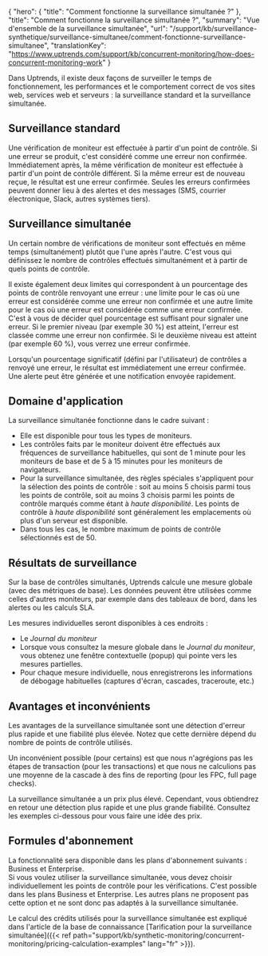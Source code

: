 {
  "hero": {
    "title": "Comment fonctionne la surveillance simultanée ?"
  },
  "title": "Comment fonctionne la surveillance simultanée ?",
  "summary": "Vue d'ensemble de la surveillance simultanée",
  "url": "/support/kb/surveillance-synthetique/surveillance-simultanee/comment-fonctionne-surveillance-simultanee",
  "translationKey": "https://www.uptrends.com/support/kb/concurrent-monitoring/how-does-concurrent-monitoring-work"
}

Dans Uptrends, il existe deux façons de surveiller le temps de fonctionnement, les performances et le comportement correct de vos sites web, services web et serveurs : la surveillance standard et la surveillance simultanée.

## Surveillance standard

Une vérification de moniteur est effectuée à partir d'un point de contrôle. Si une erreur se produit, c'est considéré comme une erreur non confirmée. Immédiatement après, la même vérification de moniteur est effectuée à partir d'un point de contrôle différent. Si la même erreur est de nouveau reçue, le résultat est une erreur confirmée. Seules les erreurs confirmées peuvent donner lieu à des alertes et des messages (SMS, courrier électronique, Slack, autres systèmes tiers).

## Surveillance simultanée

Un certain nombre de vérifications de moniteur sont effectués en même temps (simultanément) plutôt que l'une après l'autre. C'est vous qui définissez le nombre de contrôles effectués simultanément et à partir de quels points de contrôle.

Il existe également deux limites qui correspondent à un pourcentage des points de contrôle renvoyant une erreur : une limite pour le cas où une erreur est considérée comme une erreur non confirmée et une autre limite pour le cas où une erreur est considérée comme une erreur confirmée. C'est à vous de décider quel pourcentage est suffisant pour signaler une erreur. Si le premier niveau (par exemple 30 %) est atteint, l'erreur est classée comme une erreur non confirmée. Si le deuxième niveau est atteint (par exemple 60 %), vous verrez une erreur confirmée.

Lorsqu'un pourcentage significatif (défini par l'utilisateur) de contrôles a renvoyé une erreur, le résultat est immédiatement une erreur confirmée. Une alerte peut être générée et une notification envoyée rapidement.

## Domaine d'application

La surveillance simultanée fonctionne dans le cadre suivant :

- Elle est disponible pour tous les types de moniteurs.
- Les contrôles faits par le moniteur doivent être effectués aux fréquences de surveillance habituelles, qui sont de 1 minute pour les moniteurs de base et de 5 à 15 minutes pour les moniteurs de navigateurs.
- Pour la surveillance simultanée, des règles spéciales s'appliquent pour la sélection des points de contrôle : soit au moins 5 choisis parmi tous les points de contrôle, soit au moins 3 choisis parmi les points de contrôle marqués comme étant à *haute disponibilité*. Les points de contrôle à *haute disponibilité* sont généralement les emplacements où plus d'un serveur est disponible.
- Dans tous les cas, le nombre maximum de points de contrôle sélectionnés est de 50.

## Résultats de surveillance

Sur la base de contrôles simultanés, Uptrends calcule une mesure globale (avec des métriques de base). Les données peuvent être utilisées comme celles d'autres moniteurs, par exemple dans des tableaux de bord, dans les alertes ou les calculs SLA.

Les mesures individuelles seront disponibles à ces endroits :

- Le *Journal du moniteur*
- Lorsque vous consultez la mesure globale dans le *Journal du moniteur*, vous obtenez une fenêtre contextuelle (popup) qui pointe vers les mesures partielles.
- Pour chaque mesure individuelle, nous enregistrerons les informations de débogage habituelles (captures d'écran, cascades, traceroute, etc.)

## Avantages et inconvénients

Les avantages de la surveillance simultanée sont une détection d'erreur plus rapide et une fiabilité plus élevée. Notez que cette dernière dépend du nombre de points de contrôle utilisés.

Un inconvénient possible (pour certains) est que nous n'agrégions pas les étapes de transaction (pour les transactions) et que nous ne calculions pas une moyenne de la cascade à des fins de reporting (pour les FPC, full page checks).

La surveillance simultanée a un prix plus élevé. Cependant, vous obtiendrez en retour une détection plus rapide et une plus grande fiabilité. Consultez les exemples ci-dessous pour vous faire une idée des prix.

## Formules d'abonnement

La fonctionnalité sera disponible dans les plans d'abonnement suivants : Business et Enterprise.  
Si vous voulez utiliser la surveillance simultanée, vous devez choisir individuellement les points de contrôle pour les vérifications. C'est possible dans les plans Business et Enterprise. Les autres plans ne proposent pas cette option et ne sont donc pas adaptés à la surveillance simultanée.

Le calcul des crédits utilisés pour la surveillance simultanée est expliqué dans l'article de la base de connaissance [Tarification pour la surveillance simultanée]({{< ref path="support/kb/synthetic-monitoring/concurrent-monitoring/pricing-calculation-examples" lang="fr" >}}).